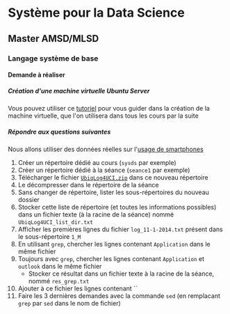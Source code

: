 # Système pour la Data Science

## Master AMSD/MLSD

### Langage système de base

#### Demande à réaliser


##### Création d'une machine virtuelle Ubuntu Server 

Vous pouvez utiliser ce [tutoriel](seance1-creation-vm) pour vous guider dans la création de la machine virtuelle, que l'on utilisera dans tous les cours par la suite

##### Répondre aux questions suivantes

Nous allons utiliser des données réelles sur l'[usage de smartphones](http://archive.ics.uci.edu/ml/datasets/UbiqLog+%28smartphone+lifelogging%29)

1. Créer un répertoire dédié au cours (`sysds` par exemple)
1. Créer un répertoire dédié à la séance (`seance1` par exemple)
1. Télécharger le fichier [`UbiqLog4UCI.zip`](http://archive.ics.uci.edu/ml/machine-learning-databases/00369/UbiqLog4UCI.zip) dans ce nouveau répertoire
1. Le décompresser dans le répertoire de la séance
1. Sans changer de répertoire, lister les sous-répertoires du nouveau dossier
1. Stocker cette liste de répertoire (et toutes les informations possibles) dans un fichier texte (à la racine de la séance) nommé `UbiqLog4UCI_list_dir.txt`
1. Afficher les premières lignes du fichier `log_11-1-2014.txt` présent dans le sous-répertoire `1_M`
1. En utilisant `grep`, chercher les lignes contenant `Application` dans le même fichier 
1. Toujours avec `grep`, chercher les lignes contenant `Application` et `outlook` dans le même fichier
    - Stocker ce résultat dans un fichier texte à la racine de la séance, nommé `res_grep.txt`
1. Ajouter à ce fichier les lignes contenant ``
1. Faire les 3 dernières demandes avec la commande `sed` (en remplacant `grep` par `sed` dans le nom de fichier)


